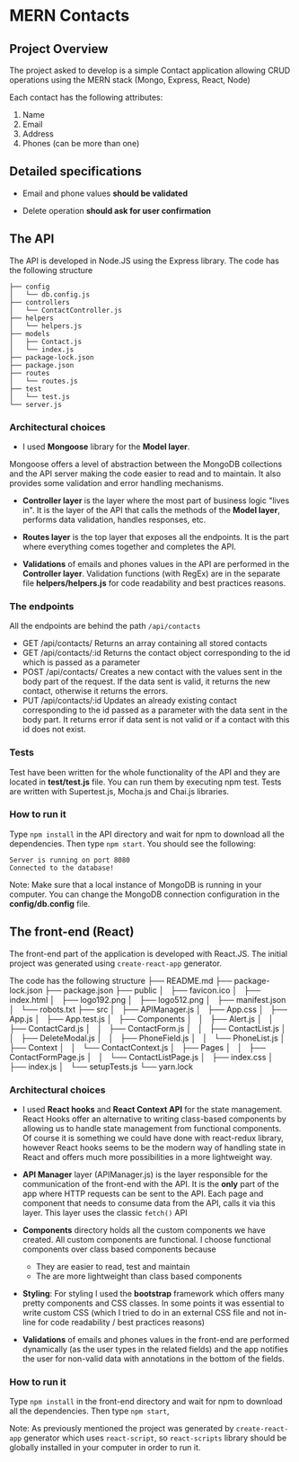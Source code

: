 # MERN Contacts

## Project Overview
The project asked to develop is a simple Contact application allowing CRUD operations using the MERN stack (Mongo, Express, React, Node)

Each contact has the following attributes:

1) Name
2) Email
3) Address
4) Phones (can be more than one)


## Detailed specifications

* Email and phone values **should be validated**

* Delete operation **should ask for user confirmation**
  

## The API

The API is developed in Node.JS using the Express library.
The code has the following structure

    ├── config
    │   └── db.config.js
    ├── controllers
    │   └── ContactController.js
    ├── helpers
    │   └── helpers.js
    ├── models
    │   ├── Contact.js
    │   └── index.js
    ├── package-lock.json
    ├── package.json
    ├── routes
    │   └── routes.js
    ├── test
    │   └── test.js
    └── server.js

### Architectural choices

* I used **Mongoose** library for the **Model layer**.

Mongoose offers a level of abstraction between the MongoDB collections and the API server making the code easier to read and to maintain. It also provides some validation and error handling mechanisms.
  
* **Controller layer** is the layer where the most part of business logic "lives in". It is the layer of the API that calls the methods of the **Model layer**, performs data validation, handles responses, etc.

* **Routes layer** is the top layer that exposes all the endpoints. It is the part where everything comes together and completes the API.

 * **Validations** of emails and phones values in the API are performed in the **Controller layer**.  Validation functions (with RegEx) are in the separate file **helpers/helpers.js**  for code readability and best practices reasons. 

### The endpoints
All the endpoints are behind the path `/api/contacts`
* GET /api/contacts/
Returns an array containing all stored contacts
* GET /api/contacts/:id
Returns the contact object corresponding to the id which is passed as a parameter
* POST /api/contacts/
Creates a new contact with the values sent in the body part of the request. If the data sent is valid, it returns the new contact, otherwise it returns the errors.
* PUT /api/contacts/:id
Updates an already existing contact corresponding to the id passed as a parameter with the data sent in the body part. It returns error if data sent is not valid or if a contact with this id does not exist.

### Tests
Test have been written for the whole functionality of the API and they are located in **test/test.js** file. You can run them by executing npm test. Tests are written with Supertest.js, Mocha.js and Chai.js libraries.

### How to run it

Type `npm install` in the API directory and wait for npm to download all the dependencies. Then type `npm start`. 
You should see the following:

    Server is running on port 8080
    Connected to the database!

Note: Make sure that a local instance of MongoDB is running in your computer. You can change the MongoDB connection configuration in the **config/db.config** file.


## The front-end (React)

The front-end part of the application is developed with React.JS. The initial project was generated using `create-react-app` generator.

The code has the following structure
    ├── README.md
    ├── package-lock.json
    ├── package.json
    ├── public
    │   ├── favicon.ico
    │   ├── index.html
    │   ├── logo192.png
    │   ├── logo512.png
    │   ├── manifest.json
    │   └── robots.txt
    ├── src
    │   ├── APIManager.js
    │   ├── App.css
    │   ├── App.js
    │   ├── App.test.js
    │   ├── Components
    │   │   ├── Alert.js
    │   │   ├── ContactCard.js
    │   │   ├── ContactForm.js
    │   │   ├── ContactList.js
    │   │   ├── DeleteModal.js
    │   │   ├── PhoneField.js
    │   │   └── PhoneList.js
    │   ├── Context
    │   │   └── ContactContext.js
    │   ├── Pages
    │   │   ├── ContactFormPage.js
    │   │   └── ContactListPage.js
    │   ├── index.css
    │   ├── index.js
    │   └── setupTests.js
    └── yarn.lock

 ### Architectural choices
* I used **React hooks**  and **React Context API** for the state management. React Hooks offer an alternative to writing class-based components by allowing us to handle state management from functional components. Of course it is something we could have done with react-redux library, however React hooks seems to be the modern way of handling state in React and offers much more possibilities in a more lightweight way. 

* **API Manager** layer (APIManager.js) is the layer responsible for the communication of the front-end with the API. It is the **only** part of the app where HTTP requests can be sent to the API. Each page and component that needs to consume data from the API, calls it via this layer. This layer uses the classic `fetch()` API

* **Components** directory holds all the custom components we have created. All custom components are functional. I choose functional components over class based components because 
    * They are easier to read, test and maintain
    * The are more lightweight than class based components

* **Styling**: For styling I used the **bootstrap** framework which offers many pretty components and CSS classes. In some points it was essential to write custom CSS (which I tried to do in an external CSS file and not in-line for code readability / best practices reasons)

* **Validations** of emails and phones values in the front-end are performed dynamically (as the user types in the related fields) and the app notifies the user for non-valid data with annotations in the bottom of the fields.


### How to run it

Type `npm install` in the front-end directory and wait for npm to download all the dependencies. Then type `npm start`,

Note: As previously mentioned the project was generated by `create-react-app` generator which uses `react-script`, so `react-scripts` library should be globally installed in your computer in order to run it. 
